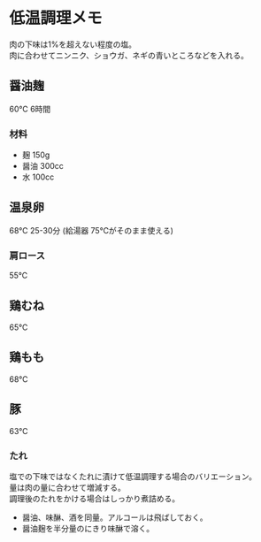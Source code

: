 # 低温調理メモ
肉の下味は1%を超えない程度の塩。  
肉に合わせてニンニク、ショウガ、ネギの青いところなどを入れる。

## 醤油麹
60℃ 6時間

### 材料
- 麹 150g
- 醤油 300cc
- 水 100cc

## 温泉卵
68℃ 25-30分 (給湯器 75℃がそのまま使える)

### 肩ロース
55℃

## 鶏むね
65℃

## 鶏もも
68℃

## 豚
63℃

### たれ
塩での下味ではなくたれに漬けて低温調理する場合のバリエーション。  
量は肉の量に合わせて増減する。  
調理後のたれをかける場合はしっかり煮詰める。

- 醤油、味醂、酒を同量。アルコールは飛ばしておく。
- 醤油麹を半分量のにきり味醂で溶く。
